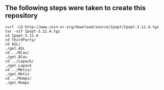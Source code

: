 ## The following steps were taken to create this repository

```
curl -LO http://www.coin-or.org/download/source/Ipopt/Ipopt-3.12.4.tgz
tar -xzf Ipopt-3.12.4.tgz
cd Ipopt-3.12.4
cd ThirdParty/
cd ASL/
./get.ASL
cd ../Blas/
./get.Blas
cd ../Lapack/
./get.Lapack
cd ../Metis/
./get.Metis
cd ../Mumps/
./get.Mumps
```
